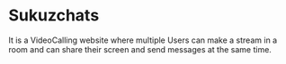 # Sukuzchats
It is a VideoCalling website where multiple Users can make a stream in a room and can share their screen and send messages at the same time.
